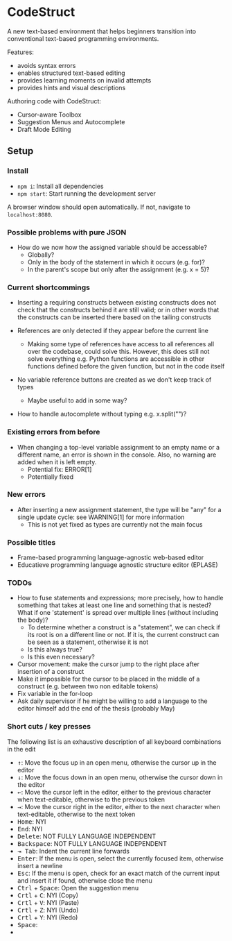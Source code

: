# CodeStruct
A new text-based environment that helps beginners transition into conventional text-based programming environments.

Features:
- avoids syntax errors
- enables structured text-based editing
- provides learning moments on invalid attempts
- provides hints and visual descriptions

Authoring code with CodeStruct:
- Cursor-aware Toolbox
- Suggestion Menus and Autocomplete
- Draft Mode Editing

## Setup

### Install
* `npm i`: Install all dependencies
* `npm start`: Start running the development server

A browser window should open automatically. If not, navigate to `localhost:8080`.

### Possible problems with pure JSON
* How do we now how the assigned variable should be accessable?
    - Globally?
    - Only in the body of the statement in which it occurs (e.g. for)?
    - In the parent's scope but only after the assignment (e.g. x = 5)?

### Current shortcommings
* Inserting a requiring constructs between existing constructs does not check that the constructs behind it are still valid; or in other words that the constructs can be inserted there based on the tailing constructs
* References are only detected if they appear before the current line
    * Making some type of references have access to all references all over the codebase, could solve this. However, this does still not solve everything e.g. Python functions are accessible in other functions defined before the given function, but not in the code itself
* No variable reference buttons are created as we don't keep track of types
    * Maybe useful to add in some way?
    
* How to handle autocomplete without typing e.g. x.split("")?

### Existing errors from before
* When changing a top-level variable assignment to an empty name or a different name, an error is shown in the console. Also, no warning are added when it is left empty. 
    * Potential fix: ERROR[1]
    * Potentially fixed

### New errors
* After inserting a new assignment statement, the type will be "any" for a single update cycle: see WARNING[1] for more information
    * This is not yet fixed as types are currently not the main focus

### Possible titles
* Frame-based programming language-agnostic web-based editor
* Educatieve programming language agnostic structure editor (EPLASE)

### TODOs
* How to fuse statements and expressions; more precisely, how to handle something that takes at least one line and something that is nested? What if one 'statement' is spread over multiple lines (without including the body)?
    - To determine whether a construct is a "statement", we can check if its root is on a different line or not. If it is, the current construct can be seen as a statement, otherwise it is not
    - Is this always true?
    - Is this even necessary?
* Cursor movement: make the cursor jump to the right place after insertion of a construct
* Make it impossible for the cursor to be placed in the middle of a construct (e.g. between two non editable tokens)
* Fix variable in the for-loop
* Ask daily supervisor if he might be willing to add a language to the editor himself add the end of the thesis (probably May)



### Short cuts / key presses
The following list is an exhaustive description of all keyboard 
combinations in the edit
* <kbd>↑</kbd>: Move the focus up in an open menu, otherwise the cursor up in the editor
* <kbd>↓</kbd>: Move the focus down in an open menu, otherwise the cursor down in the editor
* <kbd>←</kbd>: Move the cursor left in the editor, either to the previous character when text-editable, otherwise to the previous token
* <kbd>→</kbd>: Move the cursor right in the editor, either to the next character when text-editable, otherwise to the next token
* <kbd>Home</kbd>: NYI
* <kbd>End</kbd>: NYI
* <kbd>Delete</kbd>: NOT FULLY LANGUAGE INDEPENDENT
* <kbd>Backspace</kbd>: NOT FULLY LANGUAGE INDEPENDENT
* <kbd>⇥ Tab</kbd>: Indent the current line forwards
* <kbd>Enter</kbd>: If the menu is open, select the currently focused item, otherwise insert a newline
* <kbd>Esc</kbd>: If the menu is open, check for an exact match of the current input and insert it if found, otherwise close the menu
* <kbd>Ctrl</kbd> + <kbd>Space</kbd>: Open the suggestion menu
* <kbd>Crtl</kbd> + <kbd>C</kbd>: NYI (Copy) 
* <kbd>Crtl</kbd> + <kbd>V</kbd>: NYI (Paste) 
* <kbd>Crtl</kbd> + <kbd>Z</kbd>: NYI (Undo) 
* <kbd>Crtl</kbd> + <kbd>Y</kbd>: NYI (Redo) 
* <kbd>Space</kbd>: 
*